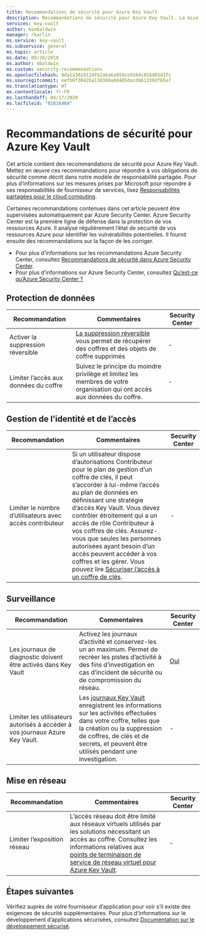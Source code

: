 ```yaml
---
title: Recommandations de sécurité pour Azure Key Vault
description: Recommandations de sécurité pour Azure Key Vault. La mise en œuvre de ces conseils vous aidera à répondre à vos obligations de sécurité comme décrit dans notre modèle de responsabilité partagée.
services: key-vault
author: msmbaldwin
manager: rkarlin
ms.service: key-vault
ms.subservice: general
ms.topic: article
ms.date: 09/30/2019
ms.author: mbaldwin
ms.custom: security-recommendations
ms.openlocfilehash: 0da1a3019124f62aba6a959ce9104c85bd85d3fc
ms.sourcegitcommit: eefb0f30426a138366a9d405dacdb61330df65e7
ms.translationtype: HT
ms.contentlocale: fr-FR
ms.lasthandoff: 04/17/2020
ms.locfileid: "81616484"
---
```

# <a name="security-recommendations-for-azure-key-vault"></a>Recommandations de sécurité pour Azure Key Vault

Cet article contient des recommandations de sécurité pour Azure Key Vault. Mettez en œuvre ces recommandations pour répondre à vos obligations de sécurité comme décrit dans notre modèle de responsabilité partagée. Pour plus d’informations sur les mesures prises par Microsoft pour répondre à ses responsabilités de fournisseur de services, lisez [Responsabilités partagées pour le cloud computing](https://gallery.technet.microsoft.com/Shared-Responsibilities-81d0ff91).

Certaines recommandations contenues dans cet article peuvent être supervisées automatiquement par Azure Security Center. Azure Security Center est la première ligne de défense dans la protection de vos ressources Azure. Il analyse régulièrement l’état de sécurité de vos ressources Azure pour identifier les vulnérabilités potentielles. Il fournit ensuite des recommandations sur la façon de les corriger.

- Pour plus d’informations sur les recommandations Azure Security Center, consultez [Recommandations de sécurité dans Azure Security Center](../../security-center/security-center-recommendations.md).
- Pour plus d’informations sur Azure Security Center, consultez [Qu’est-ce qu’Azure Security Center ?](../../security-center/security-center-intro.md)

## <a name="data-protection"></a>Protection de données

| Recommandation | Commentaires | Security Center |
|-|----|--|
|Activer la suppression réversible | [La suppression réversible](overview-soft-delete.md) vous permet de récupérer des coffres et des objets de coffre supprimés |  - |
| Limiter l’accès aux données du coffre  | Suivez le principe du moindre privilège et limitez les membres de votre organisation qui ont accès aux données du coffre. |  - |

## <a name="identity-and-access-management"></a>Gestion de l’identité et de l’accès

| Recommandation | Commentaires | Security Center |
|-|----|--|
| Limiter le nombre d’utilisateurs avec accès contributeur | Si un utilisateur dispose d’autorisations Contributeur pour le plan de gestion d’un coffre de clés, il peut s’accorder à lui-même l’accès au plan de données en définissant une stratégie d’accès Key Vault. Vous devez contrôler étroitement qui a un accès de rôle Contributeur à vos coffres de clés. Assurez-vous que seules les personnes autorisées ayant besoin d’un accès peuvent accéder à vos coffres et les gérer. Vous pouvez lire [Sécuriser l’accès à un coffre de clés](secure-your-key-vault.md). | - |

## <a name="monitoring"></a>Surveillance

| Recommandation | Commentaires | Security Center |
|-|----|--|
 Les journaux de diagnostic doivent être activés dans Key Vault | Activez les journaux d’activité et conservez-les un an maximum. Permet de recréer les pistes d’activité à des fins d’investigation en cas d’incident de sécurité ou de compromission du réseau. | [Oui](../../security-center/security-center-identity-access.md) |
| Limiter les utilisateurs autorisés à accéder à vos journaux Azure Key Vault. | Les [journaux Key Vault](logging.md) enregistrent les informations sur les activités effectuées dans votre coffre, telles que la création ou la suppression de coffres, de clés et de secrets, et peuvent être utilisés pendant une investigation. |  - |

## <a name="networking"></a>Mise en réseau

| Recommandation | Commentaires | Security Center |
|-|----|--|
|Limiter l’exposition réseau | L’accès réseau doit être limité aux réseaux virtuels utilisés par les solutions nécessitant un accès au coffre. Consultez les informations relatives aux [points de terminaison de service de réseau virtuel pour Azure Key Vault](overview-vnet-service-endpoints.md). | - |

## <a name="next-steps"></a>Étapes suivantes

Vérifiez auprès de votre fournisseur d’application pour voir s’il existe des exigences de sécurité supplémentaires. Pour plus d’informations sur le développement d’applications sécurisées, consultez [Documentation sur le développement sécurisé](../../security/fundamentals/abstract-develop-secure-apps.md).
